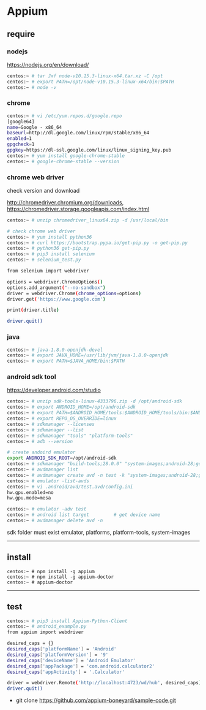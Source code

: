 # Appium


## require


### nodejs

https://nodejs.org/en/download/

```bash
centos:~ # tar Jxf node-v10.15.3-linux-x64.tar.xz -C /opt
centos:~ # export PATH=/opt/node-v10.15.3-linux-x64/bin:$PATH
centos:~ # node -v
```

### chrome

```bash
centos:~ # vi /etc/yum.repos.d/google.repo
[google64]
name=Google - x86_64
baseurl=http://dl.google.com/linux/rpm/stable/x86_64
enabled=1
gpgcheck=1
gpgkey=https://dl-ssl.google.com/linux/linux_signing_key.pub
centos:~ # yum install google-chrome-stable
centos:~ # google-chrome-stable --version
```

### chrome web driver

check version and download

http://chromedriver.chromium.org/downloads, https://chromedriver.storage.googleapis.com/index.html

```bash
centos:~ # unzip chromedriver_linux64.zip -d /usr/local/bin

# check chrome web driver
centos:~ # yum install python36
centos:~ # curl https://bootstrap.pypa.io/get-pip.py -o get-pip.py
centos:~ # python36 get-pip.py
centos:~ # pip3 install selenium
centos:~ # selenium_test.py

from selenium import webdriver

options = webdriver.ChromeOptions()
options.add_argument("--no-sandbox")
driver = webdriver.Chrome(chrome_options=options)
driver.get('https://www.google.com')

print(driver.title)

driver.quit()
```

### java

```bash
centos:~ # java-1.8.0-openjdk-devel
centos:~ # export JAVA_HOME=/usr/lib/jvm/java-1.8.0-openjdk
centos:~ # export PATH=$JAVA_HOME/bin:$PATH
```

### android sdk tool

https://developer.android.com/studio

```bash
centos:~ # unzip sdk-tools-linux-4333796.zip -d /opt/android-sdk
centos:~ # export ANDROID_HOME=/opt/android-sdk
centos:~ # export PATH=$ANDROID_HOME/tools:$ANDROID_HOME/tools/bin:$ANDROID_HOME/platform-tools:$PATH
centos:~ # export REPO_OS_OVERRIDE=linux
centos:~ # sdkmanager --licenses
centos:~ # sdkmanager --list
centos:~ # sdkmanager "tools" "platform-tools"
centos:~ # adb --version

# create andoird emulator
export ANDROID_SDK_ROOT=/opt/android-sdk
centos:~ # sdkmanager "build-tools;28.0.0" "system-images;android-28;google_apis;x86_64" "platforms;android-28"
centos:~ # avdmanager list
centos:~ # avdmanager create avd -n test -k "system-images;android-28;google_apis;x86_64"
centos:~ # emulator -list-avds
centos:~ # vi .android/avd/test.avd/config.ini
hw.gpu.enabled=no
hw.gpu.mode=mesa

centos:~ # emulator -adv test
centos:~ # android list target         # get device name
centos:~ # avdmanager delete avd -n
```

sdk folder must exist emulator, platforms, platform-tools, system-images

---

## install


```
centos:~ # npm install -g appium
centos:~ # npm install -g appium-doctor
centos:~ # appium-doctor
```


---

## test

```bash
centos:~ # pip3 install Appium-Python-Client
centos:~ # android_example.py
from appium import webdriver

desired_caps = {}
desired_caps['platformName'] = 'Android'
desired_caps['platformVersion'] = '9'
desired_caps['deviceName'] = 'Android Emulator'
desired_caps['appPackage'] = 'com.android.calculator2'
desired_caps['appActivity'] = '.Calculator'

driver = webdriver.Remote('http://localhost:4723/wd/hub', desired_caps)
driver.quit()
```

- git clone https://github.com/appium-boneyard/sample-code.git

